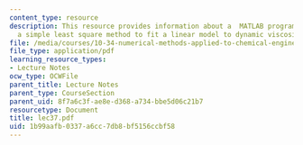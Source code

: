 ```yaml
---
content_type: resource
description: This resource provides information about a  MATLAB program that uses
  a simple least square method to fit a linear model to dynamic viscosity data.
file: /media/courses/10-34-numerical-methods-applied-to-chemical-engineering-fall-2005/1b99aafb0337a6cc7db8bf5156ccbf58_lec37.pdf
file_type: application/pdf
learning_resource_types:
- Lecture Notes
ocw_type: OCWFile
parent_title: Lecture Notes
parent_type: CourseSection
parent_uid: 8f7a6c3f-ae8e-d368-a734-bbe5d06c21b7
resourcetype: Document
title: lec37.pdf
uid: 1b99aafb-0337-a6cc-7db8-bf5156ccbf58
---
```

